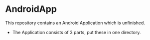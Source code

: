 # AndroidApp
This repository contains an Android Application which is unfinished.
- The Application consists of 3 parts, put these in one directory.
